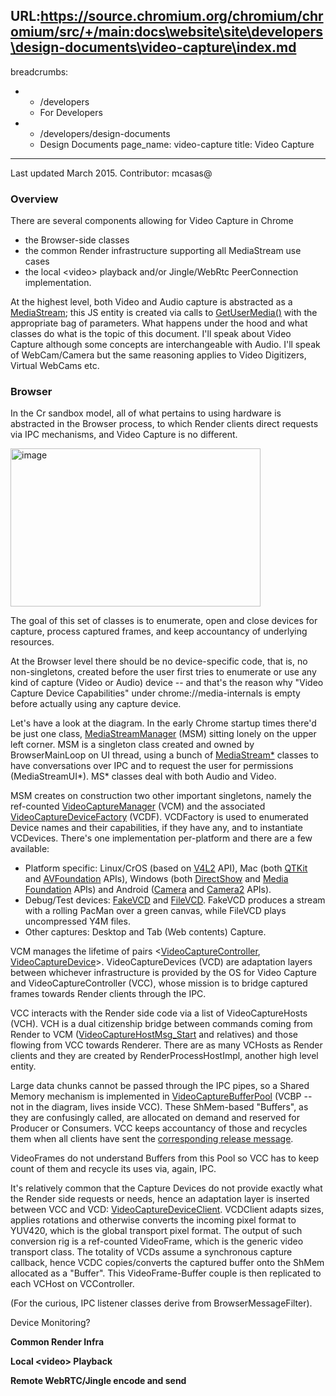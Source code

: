 URL:https://source.chromium.org/chromium/chromium/src/+/main:docs\website\site\developers\design-documents\video-capture\index.md
---
breadcrumbs:
- - /developers
  - For Developers
- - /developers/design-documents
  - Design Documents
page_name: video-capture
title: Video Capture
---

Last updated March 2015. Contributor: mcasas@

### Overview

There are several components allowing for Video Capture in Chrome

*   the Browser-side classes
*   the common Render infrastructure supporting all MediaStream use
            cases
*   the local &lt;video&gt; playback and/or Jingle/WebRtc PeerConnection
            implementation.

At the highest level, both Video and Audio capture is abstracted as a
[MediaStream](http://w3c.github.io/mediacapture-main/getusermedia.html); this JS
entity is created via calls to
[GetUserMedia()](http://www.html5rocks.com/en/tutorials/getusermedia/intro/#toc-gettingstarted)
with the appropriate bag of parameters. What happens under the hood and what
classes do what is the topic of this document. I'll speak about Video Capture
although some concepts are interchangeable with Audio. I'll speak of
WebCam/Camera but the same reasoning applies to Video Digitizers, Virtual
WebCams etc.

### Browser

In the Cr sandbox model, all of what pertains to using hardware is abstracted in
the Browser process, to which Render clients direct requests via IPC mechanisms,
and Video Capture is no different.

[<img alt="image"
src="/developers/design-documents/video-capture/VideoCaptureBrowserClasses.jpg"
height=253
width=400>](/developers/design-documents/video-capture/VideoCaptureBrowserClasses.jpg)

The goal of this set of classes is to enumerate, open and close devices for
capture, process captured frames, and keep accountancy of underlying resources.

At the Browser level there should be no device-specific code, that is, no
non-singletons, created before the user first tries to enumerate or use any kind
of capture (Video or Audio) device -- and that's the reason why "Video Capture
Device Capabilities" under chrome://media-internals is empty before actually
using any capture device.

Let's have a look at the diagram. In the early Chrome startup times there'd be
just one class,
[MediaStreamManager](https://code.google.com/p/chromium/codesearch#chromium/src/content/browser/renderer_host/media/media_stream_manager.h&sq=package:chromium&type=cs&q=mediastreammanager&l=64)
(MSM) sitting lonely on the upper left corner. MSM is a singleton class created
and owned by BrowserMainLoop on UI thread, using a bunch of
[MediaStream\*](https://code.google.com/p/chromium/codesearch#search/&sq=package:chromium&type=cs&q=content/browser/renderer_host/media/media_stream_*)
classes to have conversations over IPC and to request the user for permissions
(MediaStreamUI\*). MS\* classes deal with both Audio and Video.

MSM creates on construction two other important singletons, namely the
ref-counted
[VideoCaptureManager](https://code.google.com/p/chromium/codesearch#chromium/src/content/browser/renderer_host/media/video_capture_manager.h&sq=package:chromium&type=cs&q=videocapturemanager)
(VCM) and the associated
[VideoCaptureDeviceFactory](https://code.google.com/p/chromium/codesearch#chromium/src/media/video/capture/video_capture_device_factory.h&sq=package:chromium&type=cs&q=VideoCaptureDeviceFactory)
(VCDF). VCDFactory is used to enumerated Device names and their capabilities, if
they have any, and to instantiate VCDevices. There's one implementation
per-platform and there are a few available:

*   Platform specific: Linux/CrOS (based on
            [V4L2](http://linuxtv.org/downloads/v4l-dvb-apis/index.html) API),
            Mac (both
            [QTKit](https://developer.apple.com/library/mac/documentation/Cocoa/Conceptual/QTKitApplicationProgrammingGuide/Introduction/Introduction.html#//apple_ref/doc/uid/TP40008156-CH1-SW1)
            and
            [AVFoundation](https://developer.apple.com/library/mac/documentation/AudioVideo/Conceptual/AVFoundationPG/Articles/00_Introduction.html#//apple_ref/doc/uid/TP40010188)
            APIs), Windows (both
            [DirectShow](https://msdn.microsoft.com/en-us/library/windows/desktop/dd375454%28v=vs.85%29.aspx)
            and [Media
            Foundation](https://msdn.microsoft.com/en-us/library/windows/desktop/ms694197%28v=vs.85%29.aspx)
            APIs) and Android
            ([Camera](http://developer.android.com/reference/android/hardware/Camera.html)
            and
            [Camera2](http://developer.android.com/reference/android/hardware/camera2/package-summary.html)
            APIs).
*   Debug/Test devices:
            [FakeVCD](https://code.google.com/p/chromium/codesearch#chromium/src/media/video/capture/fake_video_capture_device.h&sq=package:chromium&type=cs&q=fakevideocapturedevice&l=21)
            and
            [FileVCD](https://code.google.com/p/chromium/codesearch#chromium/src/media/video/capture/file_video_capture_device.h&sq=package:chromium&type=cs&rcl=1426491802&l=26).
            FakeVCD produces a stream with a rolling PacMan over a green canvas,
            while FileVCD plays uncompressed Y4M files.
*   Other captures: Desktop and Tab (Web contents) Capture.

VCM manages the lifetime of pairs
&lt;[VideoCaptureController](https://code.google.com/p/chromium/codesearch#chromium/src/content/browser/renderer_host/media/video_capture_controller.h&sq=package:chromium&type=cs&q=videocapturecontroller),
[VideoCaptureDevice](https://code.google.com/p/chromium/codesearch#chromium/src/media/video/capture/video_capture_device.h&sq=package:chromium&type=cs&q=videocapturedevice&l=29)&gt;.
VideoCaptureDevices (VCD) are adaptation layers between whichever infrastructure
is provided by the OS for Video Capture and VideoCaptureController (VCC), whose
mission is to bridge captured frames towards Render clients through the IPC.

VCC interacts with the Render side code via a list of VideoCaptureHosts (VCH).
VCH is a dual citizenship bridge between commands coming from Render to VCM
([VideoCaptureHostMsg_Start](https://code.google.com/p/chromium/codesearch#chromium/src/content/common/media/video_capture_messages.h&cl=GROK&ct=xref_jump_to_def&l=91&gsn=VideoCaptureHostMsg_Start)
and relatives) and those flowing from VCC towards Renderer. There are as many
VCHosts as Render clients and they are created by RenderProcessHostImpl, another
high level entity.

Large data chunks cannot be passed through the IPC pipes, so a Shared Memory
mechanism is implemented in
[VideoCaptureBufferPool](https://code.google.com/p/chromium/codesearch#chromium/src/content/browser/renderer_host/media/video_capture_buffer_pool.h&sq=package:chromium&type=cs&q=videocapturebufferpool&l=46)
(VCBP -- not in the diagram, lives inside VCC). These ShMem-based "Buffers", as
they are confusingly called, are allocated on demand and reserved for Producer
or Consumers. VCC keeps accountancy of those and recycles them when all clients
have sent the [corresponding release
message](https://code.google.com/p/chromium/codesearch#chromium/src/content/browser/renderer_host/media/video_capture_host.cc&sq=package:chromium&type=cs&l=228).

VideoFrames do not understand Buffers from this Pool so VCC has to keep count of
them and recycle its uses via, again, IPC.

It's relatively common that the Capture Devices do not provide exactly what the
Render side requests or needs, hence an adaptation layer is inserted between VCC
and VCD:
[VideoCaptureDeviceClient](https://code.google.com/p/chromium/codesearch#chromium/src/content/browser/renderer_host/media/video_capture_device_client.h&sq=package:chromium&type=cs&q=videocapturedeviceclient).
VCDClient adapts sizes, applies rotations and otherwise converts the incoming
pixel format to YUV420, which is the global transport pixel format. The output
of such conversion rig is a ref-counted VideoFrame, which is the generic video
transport class. The totality of VCDs assume a synchronous capture callback,
hence VCDC copies/converts the captured buffer onto the ShMem allocated as a
"Buffer". This VideoFrame-Buffer couple is then replicated to each VCHost on
VCController.

(For the curious, IPC listener classes derive from BrowserMessageFilter).

Device Monitoring?

**Common Render Infra**

**Local &lt;video&gt; Playback**

**Remote WebRTC/Jingle encode and send**
